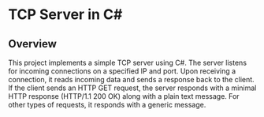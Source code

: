 # TCP Server in C#

## Overview
This project implements a simple TCP server using C#. The server listens for incoming connections on a specified IP and port. Upon receiving a connection, it reads incoming data and sends a response back to the client. If the client sends an HTTP GET request, the server responds with a minimal HTTP response (HTTP/1.1 200 OK) along with a plain text message. For other types of requests, it responds with a generic message.


